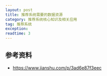 ```yaml
---
layout: post
title: 推荐系统需要的数据资源
category: 推荐系统核心知识及相关应用
tag: 推荐系统
exception: 
readtime: 3
---
```



## 参考资料
* https://www.jianshu.com/p/3ad6e87f3eec
